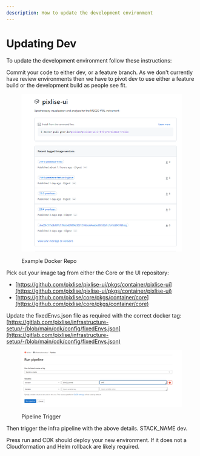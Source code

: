 ```yaml
---
description: How to update the development environment
---
```


# Updating Dev

To update the development environment follow these instructions:



Commit your code to either dev, or a feature branch. As we don't currently have review environments then we have to pivot dev to use either a feature build or the development build as people see fit.

<figure><img src="../.gitbook/assets/Screenshot 2022-09-16 191352.png" alt=""><figcaption><p>Example Docker Repo</p></figcaption></figure>

Pick out your image tag from either the Core or the UI repository:

* [https://github.com/pixlise/pixlise-ui/pkgs/container/pixlise-ui](https://github.com/pixlise/pixlise-ui/pkgs/container/pixlise-ui)
* [https://github.com/pixlise/core/pkgs/container/core](https://github.com/pixlise/core/pkgs/container/core)

Update the fixedEnvs.json file as required with the correct docker tag: [https://gitlab.com/pixlise/infrastructure-setup/-/blob/main/cdk/config/fixedEnvs.json](https://gitlab.com/pixlise/infrastructure-setup/-/blob/main/cdk/config/fixedEnvs.json)

<figure><img src="../.gitbook/assets/Screenshot 2022-09-16 191657.png" alt=""><figcaption><p>Pipeline Trigger</p></figcaption></figure>

Then trigger the infra pipeline with the above details. STACK\_NAME dev.

Press run and CDK should deploy your new environment. If it does not a Cloudformation and Helm rollback are likely required.
